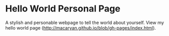 Hello World Personal Page
=========================

A stylish and personable webpage to tell the world about yourself. View my hello world page (http://macaryan.github.io/blob/gh-pages/index.html). 





